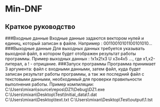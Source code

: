 # Min-DNF
## Краткое руководство 
###Входные данные 
Входные данные задаются вектором нулей и единиц, который записан в файле.
Например : 00110010101100101010...
###Выходные данные
Для выходных данных требуется указывать выходной файл, в котором будет отображен результат работы программы. 
Пример выходных данных : !x1x2!x3 U x3x4x5 ..., где x1,x2- литерал, а ! - отрицание.
###Запуск программы
Программа принимает 3 аргумента: файл с входными данными, затем файл, куда будет записан результат работы программы, а так же последний файл с текстовыми данными, необходимый для проверки правильности выполнения работы.
Пример компиляции: C:\Users\mixan\source\repos\DZ1\Debug\DZ1.exe C:\Users\mixan\Desktop\Test\Initial_data\1.dat C:\Users\mixan\Desktop\text.txt C:\Users\mixan\Desktop\Test\output\1.tst
